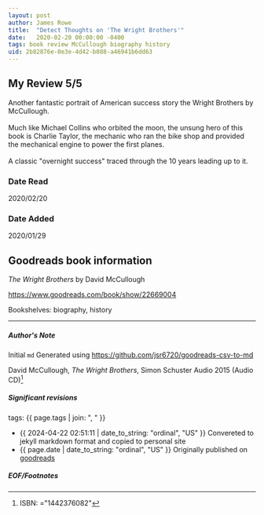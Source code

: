 ```yaml
---
layout: post
author: James Rowe
title:  "Detect Thoughts on 'The Wright Brothers'"
date:   2020-02-20 00:00:00 -0400
tags: book review McCullough biography history
uid: 2b82876e-0e3e-4d42-b088-a46941b6dd63
---
```


<!-- highly dependent on how you personally use jekyll templates, and how you want this to show up -->
<!-- escape any jekyll keys with double brackets -->

## My Review 5/5

Another fantastic portrait of American success story the Wright Brothers by McCullough.<br/><br/>Much like Michael Collins who orbited the moon, the unsung hero of this book is Charlie Taylor, the mechanic who ran the bike shop and provided the mechanical engine to power the first planes.<br/><br/>A classic "overnight success" traced through the 10 years leading up to it.

### Date Read
2020/02/20

### Date Added
2020/01/29

## Goodreads book information

*The Wright Brothers* by David McCullough

https://www.goodreads.com/book/show/22669004

Bookshelves: biography, history

---

##### Author's Note

Initial `md` Generated using https://github.com/jsr6720/goodreads-csv-to-md

David McCullough, *The Wright Brothers*,  Simon  Schuster Audio 2015 (Audio CD)[^1]

##### Significant revisions

tags: {{ page.tags | join: ", " }} <!-- todo move this somewhere -->

- {{ 2024-04-22 02:51:11 | date_to_string: "ordinal", "US" }} Convereted to jekyll markdown format and copied to personal site
- {{ page.date | date_to_string: "ordinal", "US" }} Originally published on [goodreads](https://www.goodreads.com)

##### EOF/Footnotes

[^1]: ISBN: ="1442376082"